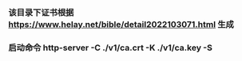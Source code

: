 ### 该目录下证书根据 https://www.helay.net/bible/detail2022103071.html 生成

### 启动命令 http-server -C ./v1/ca.crt -K ./v1/ca.key -S
